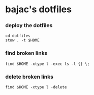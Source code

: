 # bajac's dotfiles

### deploy the dotfiles

```console
cd dotfiles
stow . -t $HOME
```

### find broken links

```console
find $HOME -xtype l -exec ls -l {} \;
```

### delete broken links

```console
find $HOME -xtype l -delete
```